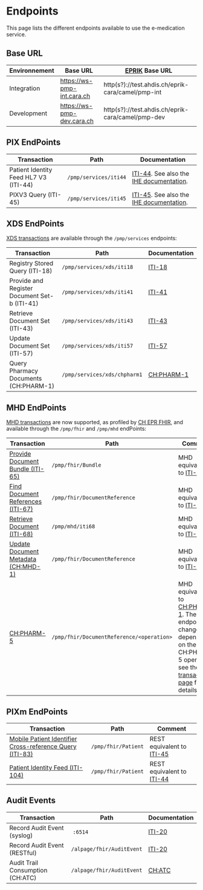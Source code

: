 # Endpoints
This page lists the different endpoints available to use the e-medication service.

## Base URL
| Environnement | Base URL | [EPRIK](https://ahdis.github.io/epr-integration-cara/) Base URL |
| --- | --- | --- |
| Integration | https://ws-pmp-int.cara.ch | http(s?)://test.ahdis.ch/eprik-cara/camel/pmp-int |
| Development | https://ws-pmp-dev.cara.ch | http(s?)://test.ahdis.ch/eprik-cara/camel/pmp-dev |

## PIX EndPoints
| Transaction | Path | Documentation |
| --- | --- | --- |
|Patient Identity Feed HL7 V3 (ITI-44)|`/pmp/services/iti44`| [ITI-44](transactions/iti44.md). See also the [IHE documentation](https://profiles.ihe.net/ITI/TF/Volume2/ITI-44.html).|
|PIXV3 Query (ITI-45)|`/pmp/services/iti45`| [ITI-45](transactions/iti45.md). See also the [IHE documentation](https://profiles.ihe.net/ITI/TF/Volume2/ITI-45.html).|

## XDS EndPoints
[XDS transactions](https://profiles.ihe.net/ITI/TF/Volume1/ch-10.html) are available through the `/pmp/services` endpoints:

| Transaction | Path | Documentation |
| --- | --- | --- |
|Registry Stored Query (ITI-18)|`/pmp/services/xds/iti18`| [ITI-18](transactions/iti18.md)|
|Provide and Register Document Set-b (ITI-41)|`/pmp/services/xds/iti41`| [ITI-41](transactions/iti41.md)|
|Retrieve Document Set (ITI-43)|`/pmp/services/xds/iti43`| [ITI-43](transactions/iti43.md)|
|Update Document Set (ITI-57)|`/pmp/services/xds/iti57`| [ITI-57](transactions/iti57.md)|
|Query Pharmacy Documents (CH:PHARM-1)|`/pmp/services/xds/chpharm1`| [CH:PHARM-1](transactions/chpharm1.md)|

## MHD EndPoints
[MHD transactions](https://profiles.ihe.net/ITI/MHD/index.html) are now supported, as profiled by [CH EPR FHIR](https://fhir.ch/ig/ch-epr-fhir/index.htmls), and available through the `/pmp/fhir` and `/pmp/mhd` endPoints:

| Transaction | Path | Comment |
| --- | --- | --- |
| [Provide Document Bundle (ITI-65)](transactions/iti65.md)|`/pmp/fhir/Bundle`|MHD equivalent to [ITI-41](transactions/iti41.md).|
| [Find Document References (ITI-67)](transactions/iti67.md)|`/pmp/fhir/DocumentReference`|MHD equivalent to [ITI-18](transactions/iti18.md).|
| [Retrieve Document (ITI-68)](transactions/iti68.md)|`/pmp/mhd/iti68`|MHD equivalent to [ITI-43](transactions/iti43.md).|
| [Update Document Metadata (CH:MHD-1)](transactions/chmhd1.md) | `/pmp/fhir/DocumentReference` |MHD equivalent to [ITI-57](transactions/iti57.md).|
| [CH:PHARM-5](transactions/chpharm5.md)|`/pmp/fhir/DocumentReference/<operation>`|MHD equivalent to [CH:PHARM-1](transactions/chpharm1.md). The endpoint changes depending on the CH:PHARM-5 operation, see the [transaction page](transactions/chpharm5.md) for details.|

## PIXm EndPoints
|Transaction|Path|Comment|
|---|---|---|
| [Mobile Patient Identifier Cross-reference Query (ITI-83)](transactions/iti83.md) | `/pmp/fhir/Patient` | REST equivalent to [ITI-45](transactions/iti45.md) |
| [Patient Identity Feed (ITI-104)](transactions/iti104.md) | `/pmp/fhir/Patient` | REST equivalent to [ITI-44](transactions/iti44.md) |

## Audit Events
| Transaction | Path | Documentation |
| --- | --- | --- |
| Record Audit Event (syslog) | `:6514` | [ITI-20](transactions/iti20.md) |
| Record Audit Event (RESTful) | `/alpage/fhir/AuditEvent` | [ITI-20](transactions/iti20.md) | 
| Audit Trail Consumption (CH:ATC) | `/alpage/fhir/AuditEvent` | [CH:ATC](transactions/chatc.md) |
